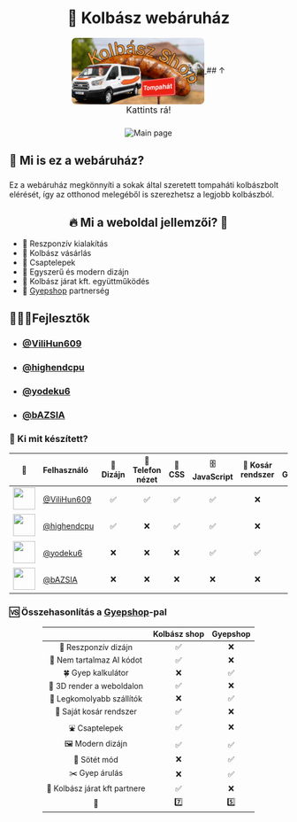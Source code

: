 <h1 align="center">
    🌭 Kolbász webáruház
</h1>
<div align="center" style="margin-bottom: 20px">
    <a href="https://kolbasz-web-test.netlify.app/" >
        <img src="./ReadME-photos/kolbasz-shop icon.png" width="240px" height="120px" align="center" style="border-radius: 8px">
    </a>
	## ↑
	<div style="font-size: 16px">Kattints rá!</div> 
	
		

</div>

###

<div align="center">
    <img src="./ReadME-photos/Main-page.png"  width="800px" alt="Main page" >
</div>

<h2 align="left">🌭 Mi is ez a webáruház?</h2>

###

<p align="left">Ez a webáruház megkönnyíti a sokak által szeretett tompaháti kolbászbolt elérését, így az otthonod melegéből is szerezhetsz a legjobb kolbászból.</p>

###

<h2 align="center">🔥 Mi a weboldal jellemzői? 🧨</h2>

- 📱 Reszponzív kialakítás
- 🌭 Kolbász vásárlás
- 🚰 Csaptelepek
- 🎨 Egyszerű és modern dizájn
- 🚐 Kolbász járat kft. együttműködés
- 🥦 [Gyepshop](https://gyepshop.netlify.app/) partnerség


<h2 align="left">🧑🏻‍💻Fejlesztők</h2>

- ### [@ViliHun609](https://github.com/ViliHun609)
- ### [@highendcpu](https://github.com/highendcpu)
- ### [@yodeku6](https://github.com/yodeku6)
- ### [@bAZSIA](https://github.com/bAZSIA)

###

### 🚀 Ki mit készített?

<div align="center">

| 👤 | Felhasználó | 🎨 Dizájn | 📱 Telefon nézet | 🔌 CSS | 🗄️ JavaScript | 🛒 Kosár rendszer | 🐙 Github |
|:-:|:--|:--:|:--:|:--:|:--:|:--:|:--:|
| <img src="https://github.com/ViliHun609.png" width="40" height="40"> | [@ViliHun609](https://github.com/ViliHun609) | ✅ | ✅ | ✅ | ✅ | ❌ | ✅ |
| <img src="https://github.com/highendcpu.png" width="40" height="40"> | [@highendcpu](https://github.com/highendcpu) | ✅ | ❌ | ✅ | ✅ | ❌ | ❌ |
| <img src="https://github.com/yodeku6.png" width="40" height="40"> | [@yodeku6](https://github.com/yodeku6) | ❌ | ❌ | ❌ | ✅ | ✅ | ❌ |
| <img src="https://github.com/bAZSIA.png" width="40" height="40"> | [@bAZSIA](https://github.com/bAZSIA) | ❌ | ❌ | ❌ | ❌ | ❌ | ❌ |

</div>

### 🆚 Összehasonlítás a [Gyepshop](https://gyepshop.netlify.app/)-pal

<div style="margin-left: auto;
            margin-right: auto;
            width: fit-content">

|                                  | Kolbász shop |  Gyepshop | 
|:--------------------------------:|:------------:|:---------:|
| 📱 Reszponzív dizájn             |      ✅      |    ❌    |
| 👾 Nem tartalmaz AI kódot        |      ✅      |    ❌    |
| 🍀 Gyep kalkulátor               |      ❌      |    ✅    |
| 🔷 3D render a weboldalon        |      ✅      |    ❌    |
| 💪 Legkomolyabb szállítók        |      ❌      |    ✅    |
| 🛒 Saját kosár rendszer          |      ✅      |    ❌    |
| ⛲️ Csaptelepek                   |      ✅      |    ❌    |
| 🖼️ Modern dizájn                 |      ✅      |    ✅    |
| 🌙 Sötét mód                     |      ❌      |    ✅    |
| ✂️ Gyep árulás                   |      ❌      |    ✅    |
| 🚙 Kolbász járat kft partnere    |      ✅      |    ❌    |
|             🟰                   |      7️⃣      |    5️⃣    |

</div>


